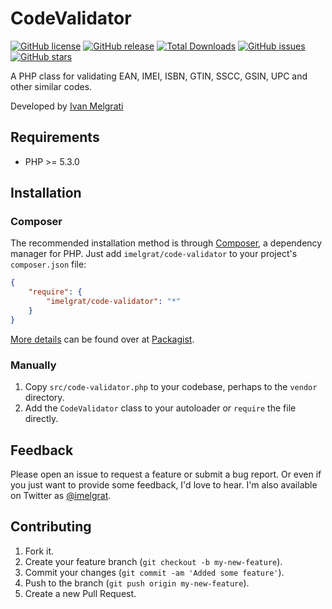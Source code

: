 CodeValidator
==================

[![GitHub license](https://img.shields.io/github/license/imelgrat/code-validator.svg?style=flat-square)](https://github.com/imelgrat/code-validator/blob/master/LICENSE)
[![GitHub release](https://img.shields.io/github/release/imelgrat/code-validator.svg?style=flat-square)](https://github.com/imelgrat/code-validator/releases)
[![Total Downloads](https://poser.pugx.org/imelgrat/code-validator/downloads)](https://packagist.org/packages/imelgrat/code-validator)
[![GitHub issues](https://img.shields.io/github/issues/imelgrat/code-validator.svg?style=flat-square)](https://github.com/imelgrat/code-validator/issues)
[![GitHub stars](https://img.shields.io/github/stars/imelgrat/code-validator.svg?style=flat-square)](https://github.com/imelgrat/code-validator/stargazers)

A PHP class for validating EAN, IMEI, ISBN, GTIN, SSCC, GSIN, UPC and other similar codes.

Developed by [Ivan Melgrati](https://imelgrat.me) 

Requirements
------------

*   PHP >= 5.3.0

Installation
------------

### Composer

The recommended installation method is through
[Composer](http://getcomposer.org/), a dependency manager for PHP. Just add
`imelgrat/code-validator` to your project's `composer.json` file:

```json
{
    "require": {
        "imelgrat/code-validator": "*"
    }
}
```

[More details](http://packagist.org/packages/imelgrat/code-validator) can
be found over at [Packagist](http://packagist.org).

### Manually

1.  Copy `src/code-validator.php` to your codebase, perhaps to the `vendor`
    directory.
2.  Add the `CodeValidator` class to your autoloader or `require` the file
    directly.

Feedback
--------

Please open an issue to request a feature or submit a bug report. Or even if
you just want to provide some feedback, I'd love to hear. I'm also available on
Twitter as [@imelgrat](https://twitter.com/imelgrat).

Contributing
------------

1.  Fork it.
2.  Create your feature branch (`git checkout -b my-new-feature`).
3.  Commit your changes (`git commit -am 'Added some feature'`).
4.  Push to the branch (`git push origin my-new-feature`).
5.  Create a new Pull Request.
